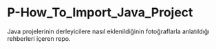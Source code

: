 # P-How_To_Import_Java_Project

Java projelerinin derleyicilere nasıl eklenildiğinin fotoğraflarla anlatıldığı rehberleri içeren repo.
